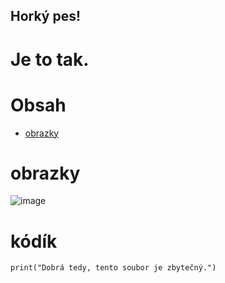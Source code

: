 ## Horký pes!

# Je to tak.

# Obsah
- [obrazky](#obrazky)

# obrazky
![image](https://github.com/user-attachments/assets/9cf5d836-e0ca-41b9-9640-728e49ee2159)

# kódík
```print("Dobrá tedy, tento soubor je zbytečný.")```
